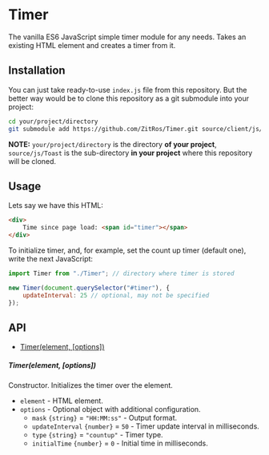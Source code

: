 # Timer

The vanilla ES6 JavaScript simple timer module for any needs. Takes an
existing HTML element and creates a timer from it.

Installation
------------

You can just take ready-to-use `index.js` file from this repository.
But the better way would be to clone this repository as a git submodule into your project:

```bash
cd your/project/directory
git submodule add https://github.com/ZitRos/Timer.git source/client/js/Timer
```

**NOTE:** `your/project/directory` is the directory **of your project**, `source/js/Toast`
is the sub-directory **in your project** where this repository will be cloned.

Usage
-----

Lets say we have this HTML:
 
```html
<div>
    Time since page load: <span id="timer"></span>
</div>
```

To initialize timer, and, for example, set the count up timer (default one), write the next JavaScript:

```js
import Timer from "./Timer"; // directory where timer is stored

new Timer(document.querySelector("#timer"), {
    updateInterval: 25 // optional, may not be specified
});
```

API
---

+ [Timer(element, [options])](#timerelement-options)

##### Timer(element, [options])

Constructor. Initializes the timer over the element.

+ `element` - HTML element.
+ `options` - Optional object with additional configuration.
    + `mask` `{string}` = `"HH:MM:ss"` - Output format.
    + `updateInterval` `{number}` = `50` - Timer update interval in milliseconds.
    + `type` `{string}` = `"countup"` - Timer type.
    + `initialTime` `{number}` = `0` - Initial time in milliseconds.